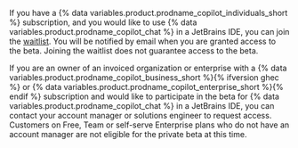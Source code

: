 If you have a {% data variables.product.prodname_copilot_individuals_short %} subscription, and you would like to use {% data variables.product.prodname_copilot_chat %} in a JetBrains IDE, you can join the [waitlist](https://github.com/github-copilot/chat_jetbrains_waitlist_signup/join). You will be notified by email when you are granted access to the beta. Joining the waitlist does not guarantee access to the beta.

If you are an owner of an invoiced organization or enterprise with a {% data variables.product.prodname_copilot_business_short %}{% ifversion ghec %} or {% data variables.product.prodname_copilot_enterprise_short %}{% endif %} subscription and would like to participate in the beta for {% data variables.product.prodname_copilot_chat %} in a JetBrains IDE, you can contact your account manager or solutions engineer to request access. Customers on Free, Team or self-serve Enterprise plans who do not have an account manager are not eligible for the private beta at this time.
